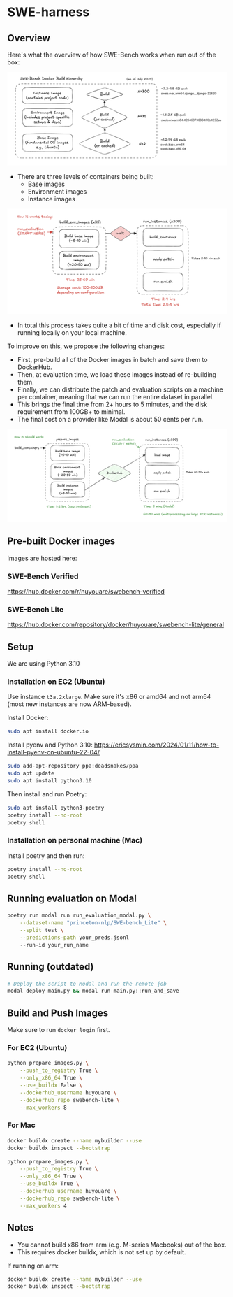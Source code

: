 # SWE-harness

## Overview

Here's what the overview of how SWE-Bench works when run out of the box:

![SWE-harness Architecture Diagram](screenshots/diagram-1.png)

- There are three levels of containers being built:
  - Base images
  - Environment images
  - Instance images

![SWE-harness Architecture Diagram](screenshots/diagram-2.png)

- In total this process takes quite a bit of time and disk cost, especially if running locally on your local machine.

To improve on this, we propose the following changes:

- First, pre-build all of the Docker images in batch and save them to DockerHub.
- Then, at evaluation time, we load these images instead of re-building them.
- Finally, we can distribute the patch and evaluation scripts on a machine per container, meaning that we can run the entire dataset in parallel.
- This brings the final time from 2+ hours to 5 minutes, and the disk requirement from 100GB+ to minimal.
- The final cost on a provider like Modal is about 50 cents per run.

![SWE-harness Architecture Diagram](screenshots/diagram-3.png)

## Pre-built Docker images

Images are hosted here:

### SWE-Bench Verified

https://hub.docker.com/r/huyouare/swebench-verified

### SWE-Bench Lite

https://hub.docker.com/repository/docker/huyouare/swebench-lite/general

## Setup

We are using Python 3.10

### Installation on EC2 (Ubuntu)

Use instance `t3a.2xlarge`. Make sure it's x86 or amd64 and not arm64 (most new instances are now ARM-based).

Install Docker:

```bash
sudo apt install docker.io
```

Install pyenv and Python 3.10: https://ericsysmin.com/2024/01/11/how-to-install-pyenv-on-ubuntu-22-04/
```bash
sudo add-apt-repository ppa:deadsnakes/ppa
sudo apt update
sudo apt install python3.10
```

Then install and run Poetry:

```bash
sudo apt install python3-poetry
poetry install --no-root
poetry shell
```

### Installation on personal machine (Mac)

Install poetry and then run:

```bash
poetry install --no-root
poetry shell
```

## Running evaluation on Modal

```bash
poetry run modal run run_evaluation_modal.py \
    --dataset-name "princeton-nlp/SWE-bench_Lite" \
    --split test \
    --predictions-path your_preds.jsonl
    --run-id your_run_name
```

## Running (outdated)

```bash
# Deploy the script to Modal and run the remote job
modal deploy main.py && modal run main.py::run_and_save
```

## Build and Push Images

Make sure to run `docker login` first.

### For EC2 (Ubuntu)

```bash
python prepare_images.py \
    --push_to_registry True \
    --only_x86_64 True \
    --use_buildx False \
    --dockerhub_username huyouare \
    --dockerhub_repo swebench-lite \
    --max_workers 8
```

### For Mac

```bash
docker buildx create --name mybuilder --use
docker buildx inspect --bootstrap
```

```bash
python prepare_images.py \
    --push_to_registry True \
    --only_x86_64 True \
    --use_buildx True \
    --dockerhub_username huyouare \
    --dockerhub_repo swebench-lite \
    --max_workers 4
```

## Notes

- You cannot build x86 from arm (e.g. M-series Macbooks) out of the box.
- This requires docker buildx, which is not set up by default.

If running on arm:

```bash
docker buildx create --name mybuilder --use
docker buildx inspect --bootstrap
```
